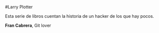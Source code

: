 #Larry Plotter

Esta serie de libros cuentan la historia de un hacker de los que hay pocos.

**Fran Cabrera**, Git lover
